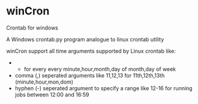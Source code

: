 # winCron
Crontab for windows

A Windows crontab.py program analogue to linux crontab utility

winCron support all time arguments supported by Linux crontab like:
* * for every every minute,hour,month,day of month,day of week
* comma (,) seperated arguments like 11,12,13 for 11th,12th,13th (minute,hour,mon,dom)
* hyphen (-) seperated argument to specify a range like 12-16 for running jobs between 12:00 and 16:59

